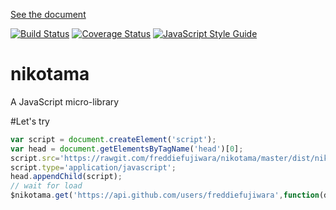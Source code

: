 [See the document](https://freddiefujiwara.github.io/nikotama/Nikotama.html)

[![Build Status](https://travis-ci.org/freddiefujiwara/nikotama.svg?branch=master)](https://travis-ci.org/freddiefujiwara/nikotama)
[![Coverage Status](https://coveralls.io/repos/github/freddiefujiwara/nikotama/badge.svg?branch=master)](https://coveralls.io/github/freddiefujiwara/nikotama?branch=master)
[![JavaScript Style Guide](https://img.shields.io/badge/code%20style-standard-brightgreen.svg)](http://standardjs.com/)

# nikotama
A JavaScript micro-library

#Let's try 
```javascript
var script = document.createElement('script'); 
var head = document.getElementsByTagName('head')[0];
script.src='https://rawgit.com/freddiefujiwara/nikotama/master/dist/nikotama.bundle.js';
script.type='application/javascript';
head.appendChild(script);
// wait for load
$nikotama.get('https://api.github.com/users/freddiefujiwara',function(data){console.log(data);});
```
